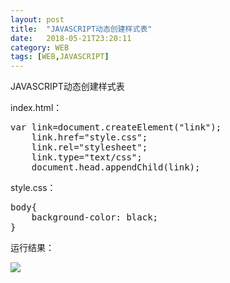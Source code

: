 ```yaml
---
layout: post
title:  "JAVASCRIPT动态创建样式表"
date:   2018-05-21T23:20:11
category: WEB
tags: [WEB,JAVASCRIPT]
---
```


JAVASCRIPT动态创建样式表

<p>index.html：</p><pre class="brush:js;toolbar:false">var&nbsp;link=document.createElement(&quot;link&quot;);
&nbsp;&nbsp;&nbsp;&nbsp;link.href=&quot;style.css&quot;;
&nbsp;&nbsp;&nbsp;&nbsp;link.rel=&quot;stylesheet&quot;;
&nbsp;&nbsp;&nbsp;&nbsp;link.type=&quot;text/css&quot;;
&nbsp;&nbsp;&nbsp;&nbsp;document.head.appendChild(link);</pre><p>style.css：</p><pre class="brush:css;toolbar:false;">body{
&nbsp;&nbsp;&nbsp;&nbsp;background-color:&nbsp;black;
}</pre><p>运行结果：</p><p><img src="https://ismy1.oss-cn-qingdao.aliyuncs.com/blog/1526869178797.png"/></p>